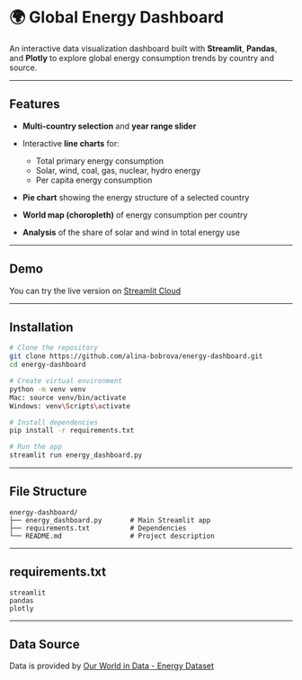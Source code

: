 # 🌍 Global Energy Dashboard

An interactive data visualization dashboard built with **Streamlit**, **Pandas**, and **Plotly** to explore global energy consumption trends by country and source.

---

## Features

* **Multi-country selection** and **year range slider**
* Interactive **line charts** for:

  * Total primary energy consumption
  * Solar, wind, coal, gas, nuclear, hydro energy
  * Per capita energy consumption
* **Pie chart** showing the energy structure of a selected country
* **World map (choropleth)** of energy consumption per country
* **Analysis** of the share of solar and wind in total energy use

---

## Demo

You can try the live version on [Streamlit Cloud](https://energy-dashboard-dijunasvmxhqthymfn2ul7.streamlit.app/) 

---

## Installation

```bash
# Clone the repository
git clone https://github.com/alina-bobrova/energy-dashboard.git
cd energy-dashboard

# Create virtual environment
python -m venv venv
Mac: source venv/bin/activate  
Windows: venv\Scripts\activate

# Install dependencies
pip install -r requirements.txt

# Run the app
streamlit run energy_dashboard.py
```

---

## File Structure

```
energy-dashboard/
├── energy_dashboard.py       # Main Streamlit app
├── requirements.txt          # Dependencies
└── README.md                 # Project description
```

---

## requirements.txt

```
streamlit
pandas
plotly
```

---

## Data Source

Data is provided by [Our World in Data - Energy Dataset](https://github.com/owid/energy-data)

